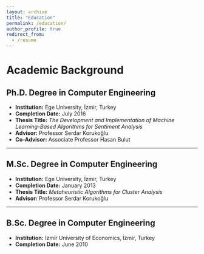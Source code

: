 ```yaml
---
layout: archive
title: "Education"
permalink: /education/
author_profile: true
redirect_from:
  - /resume
---
```


# Academic Background

## **Ph.D. Degree in Computer Engineering**  
- **Institution:** Ege University, İzmir, Turkey  
- **Completion Date:** July 2016  
- **Thesis Title:** *The Development and Implementation of Machine Learning-Based Algorithms for Sentiment Analysis*  
- **Advisor:** Professor Serdar Korukoğlu  
- **Co-Advisor:** Associate Professor Hasan Bulut  

---

## **M.Sc. Degree in Computer Engineering**  
- **Institution:** Ege University, İzmir, Turkey  
- **Completion Date:** January 2013  
- **Thesis Title:** *Metaheuristic Algorithms for Cluster Analysis*  
- **Advisor:** Professor Serdar Korukoğlu  

---

## **B.Sc. Degree in Computer Engineering**  
- **Institution:** Izmir University of Economics, İzmir, Turkey  
- **Completion Date:** June 2010  

